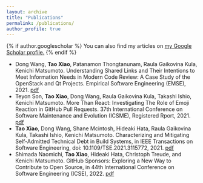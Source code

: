 ```yaml
---
layout: archive
title: "Publications"
permalink: /publications/
author_profile: true
---
```


{% if author.googlescholar %}
  You can also find my articles on <u><a href="{{author.googlescholar}}">my Google Scholar profile</a>.</u>
{% endif %}
* Dong Wang, **Tao Xiao**, Patanamon Thongtanunam, Raula Gaikovina Kula, Kenichi Matsumoto. Understanding Shared Links and Their Intentions to Meet Information Needs in Modern Code Review: A Case Study of the OpenStack and Qt Projects. Empirical Software Engineering (EMSE), 2021. [pdf](https://link.springer.com/article/10.1007/s10664-021-09997-x) 
* Teyon Son, **Tao Xiao**, Dong Wang, Raula Gaikovina Kula, Takashi Ishio, Kenichi Matsumoto. More Than React: Investigating The Role of Emoji Reaction in GitHub Pull Requests. 37th International Conference on Software Maintenance and Evolution (ICSME), Registered Rport, 2021. [pdf](https://www.researchgate.net/publication/353995896_More_Than_React_Investigating_The_Role_of_EmojiReaction_in_GitHub_Pull_Requests)
* **Tao Xiao**, Dong Wang, Shane Mcintosh, Hideaki Hata, Raula Gaikovina Kula, Takashi Ishio, Kenichi Matsumoto. Characterizing and Mitigating Self-Admitted Technical Debt in Build Systems, in IEEE Transactions on Software Engineering, doi: 10.1109/TSE.2021.3115772, 2021. [pdf](http://tao-xiao.github.io/files/SATD_TSE_2021.pdf)
* Shimada Naomichi, **Tao Xiao**, Hideaki Hata, Christoph Treude, and Kenichi Matsumoto. GitHub Sponsors: Exploring a New Way to Contribute to Open Source, in 44th International Conference on Software Engineering (ICSE), 2022. [pdf](https://arxiv.org/pdf/2202.05751.pdf)
